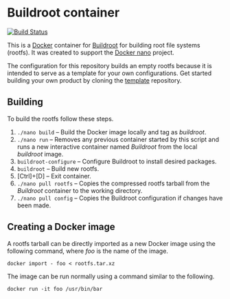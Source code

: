 Buildroot container
===================

[![Build Status][Build image]][Build]

This is a [Docker](http://docker.com) container for [Buildroot](http://buildroot.uclibc.org) for building root file
systems (rootfs). It was created to support the [Docker nano](https://github.com/Docker-nano) project.

The configuration for this repository builds an empty rootfs because it is intended to serve as a template for your own
configurations. Get started building your own product by cloning the [template](https://github.com/Docker-nano/template)
repository.

Building
--------

To build the rootfs follow these steps.

 1. `./nano build` – Build the Docker image locally and tag as *buildroot*.
 2. `./nano run` – Removes any previous container started by this script and runs a new interactive container named
    *Buildroot* from the local *buildroot* image.
 3. `buildroot-configure` – Configure Buildroot to install desired packages.
 4. `buildroot` – Build new rootfs.
 5. [Ctrl]+[D] – Exit container.
 6. `./nano pull rootfs` – Copies the compressed rootfs tarball from the *Buildroot* container to the working directory.
 7. `./nano pull config` – Copies the Buildroot configuration if changes have been made.

Creating a Docker image
-----------------------

A rootfs tarball can be directly imported as a new Docker image using the following command, where *foo* is the name of
the image.

`docker import - foo < rootfs.tar.xz`

The image can be run normally using a command similar to the following.

`docker run -it foo /usr/bin/bar`

  [Build]: http://travis-ci.org/Docker-nano/Buildroot
  [Build image]: http://img.shields.io/travis/Docker-nano/Buildroot.svg "Build status"
